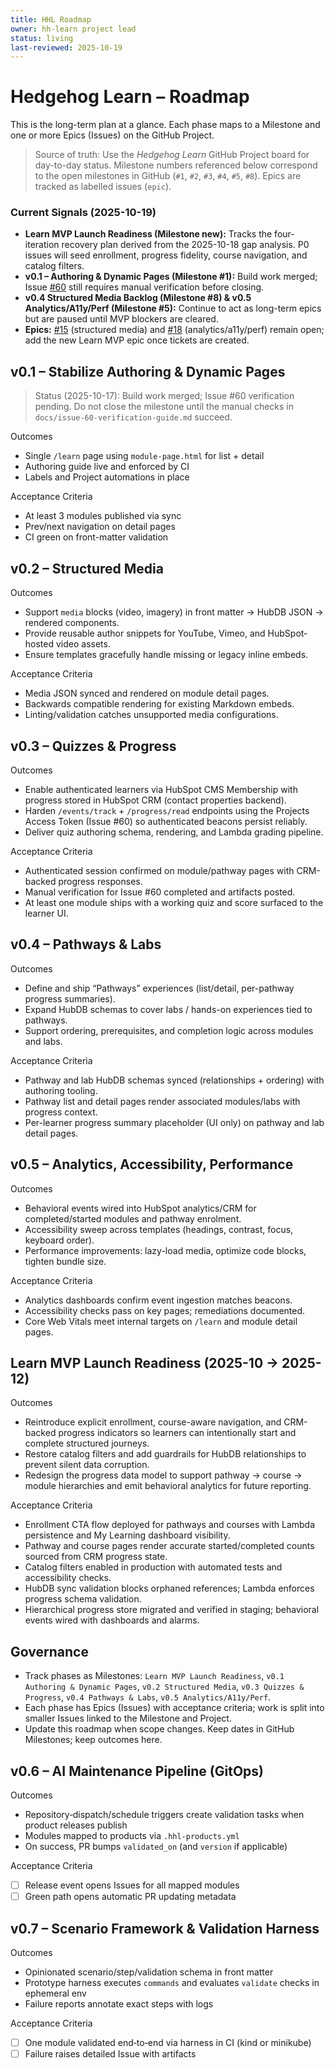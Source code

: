 ```yaml
---
title: HHL Roadmap
owner: hh-learn project lead
status: living
last-reviewed: 2025-10-19
---
```


# Hedgehog Learn – Roadmap

This is the long-term plan at a glance. Each phase maps to a Milestone and one or more Epics (Issues) on the GitHub Project.

> Source of truth: Use the *Hedgehog Learn* GitHub Project board for day-to-day status. Milestone numbers referenced below correspond to the open milestones in GitHub (`#1`, `#2`, `#3`, `#4`, `#5`, `#8`). Epics are tracked as labelled issues (`epic`).

### Current Signals (2025-10-19)
- **Learn MVP Launch Readiness (Milestone new):** Tracks the four-iteration recovery plan derived from the 2025-10-18 gap analysis. P0 issues will seed enrollment, progress fidelity, course navigation, and catalog filters.
- **v0.1 – Authoring & Dynamic Pages (Milestone #1):** Build work merged; Issue [#60](https://github.com/afewell-hh/hh-learn/issues/60) still requires manual verification before closing.
- **v0.4 Structured Media Backlog (Milestone #8) & v0.5 Analytics/A11y/Perf (Milestone #5):** Continue to act as long-term epics but are paused until MVP blockers are cleared.
- **Epics:** [#15](https://github.com/afewell-hh/hh-learn/issues/15) (structured media) and [#18](https://github.com/afewell-hh/hh-learn/issues/18) (analytics/a11y/perf) remain open; add the new Learn MVP epic once tickets are created.

## v0.1 – Stabilize Authoring & Dynamic Pages
> Status (2025-10-17): Build work merged; Issue #60 verification pending. Do not close the milestone until the manual checks in `docs/issue-60-verification-guide.md` succeed.

Outcomes
- Single `/learn` page using `module-page.html` for list + detail
- Authoring guide live and enforced by CI
- Labels and Project automations in place

Acceptance Criteria
- At least 3 modules published via sync
- Prev/next navigation on detail pages
- CI green on front-matter validation

## v0.2 – Structured Media
Outcomes
- Support `media` blocks (video, imagery) in front matter → HubDB JSON → rendered components.
- Provide reusable author snippets for YouTube, Vimeo, and HubSpot-hosted video assets.
- Ensure templates gracefully handle missing or legacy inline embeds.

Acceptance Criteria
- Media JSON synced and rendered on module detail pages.
- Backwards compatible rendering for existing Markdown embeds.
- Linting/validation catches unsupported media configurations.

## v0.3 – Quizzes & Progress
Outcomes
- Enable authenticated learners via HubSpot CMS Membership with progress stored in HubSpot CRM (contact properties backend).
- Harden `/events/track` + `/progress/read` endpoints using the Projects Access Token (Issue #60) so authenticated beacons persist reliably.
- Deliver quiz authoring schema, rendering, and Lambda grading pipeline.

Acceptance Criteria
- Authenticated session confirmed on module/pathway pages with CRM-backed progress responses.
- Manual verification for Issue #60 completed and artifacts posted.
- At least one module ships with a working quiz and score surfaced to the learner UI.

## v0.4 – Pathways & Labs
Outcomes
- Define and ship “Pathways” experiences (list/detail, per-pathway progress summaries).
- Expand HubDB schemas to cover labs / hands-on experiences tied to pathways.
- Support ordering, prerequisites, and completion logic across modules and labs.

Acceptance Criteria
- Pathway and lab HubDB schemas synced (relationships + ordering) with authoring tooling.
- Pathway list and detail pages render associated modules/labs with progress context.
- Per-learner progress summary placeholder (UI only) on pathway and lab detail pages.

## v0.5 – Analytics, Accessibility, Performance
Outcomes
- Behavioral events wired into HubSpot analytics/CRM for completed/started modules and pathway enrolment.
- Accessibility sweep across templates (headings, contrast, focus, keyboard order).
- Performance improvements: lazy-load media, optimize code blocks, tighten bundle size.

Acceptance Criteria
- Analytics dashboards confirm event ingestion matches beacons.
- Accessibility checks pass on key pages; remediations documented.
- Core Web Vitals meet internal targets on `/learn` and module detail pages.

## Learn MVP Launch Readiness (2025-10 → 2025-12)
Outcomes
- Reintroduce explicit enrollment, course-aware navigation, and CRM-backed progress indicators so learners can intentionally start and complete structured journeys.
- Restore catalog filters and add guardrails for HubDB relationships to prevent silent data corruption.
- Redesign the progress data model to support pathway → course → module hierarchies and emit behavioral analytics for future reporting.

Acceptance Criteria
- Enrollment CTA flow deployed for pathways and courses with Lambda persistence and My Learning dashboard visibility.
- Pathway and course pages render accurate started/completed counts sourced from CRM progress state.
- Catalog filters enabled in production with automated tests and accessibility checks.
- HubDB sync validation blocks orphaned references; Lambda enforces progress schema validation.
- Hierarchical progress store migrated and verified in staging; behavioral events wired with dashboards and alarms.

## Governance
- Track phases as Milestones: `Learn MVP Launch Readiness`, `v0.1 Authoring & Dynamic Pages`, `v0.2 Structured Media`, `v0.3 Quizzes & Progress`, `v0.4 Pathways & Labs`, `v0.5 Analytics/A11y/Perf`.
- Each phase has Epics (Issues) with acceptance criteria; work is split into smaller Issues linked to the Milestone and Project.
- Update this roadmap when scope changes. Keep dates in GitHub Milestones; keep outcomes here.

## v0.6 – AI Maintenance Pipeline (GitOps)
Outcomes
- Repository‑dispatch/schedule triggers create validation tasks when product releases publish
- Modules mapped to products via `.hhl-products.yml`
- On success, PR bumps `validated_on` (and `version` if applicable)

Acceptance Criteria
- [ ] Release event opens Issues for all mapped modules
- [ ] Green path opens automatic PR updating metadata

## v0.7 – Scenario Framework & Validation Harness
Outcomes
- Opinionated scenario/step/validation schema in front matter
- Prototype harness executes `commands` and evaluates `validate` checks in ephemeral env
- Failure reports annotate exact steps with logs

Acceptance Criteria
- [ ] One module validated end‑to‑end via harness in CI (kind or minikube)
- [ ] Failure raises detailed Issue with artifacts
